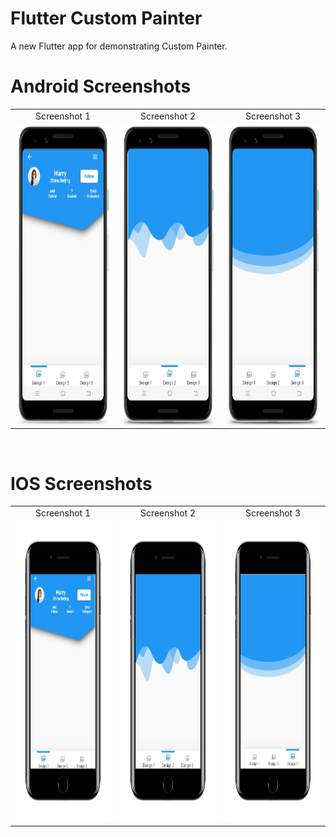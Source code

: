 # Flutter Custom Painter 

A new Flutter app for demonstrating Custom Painter.

# Android Screenshots

<table>
  <tr>
    <td align="center" valign="center">Screenshot 1</td>
     <td align="center" valign="center">Screenshot 2</td>
     <td align="center" valign="center">Screenshot 3</td>
  </tr>
  <tr>
    <td><img src="https://github.com/MarvelApps-Flutter/custom_painter_demo/blob/dev/screenshots/android/android1.png" height="480px"></td>
    <td><img src="https://github.com/MarvelApps-Flutter/custom_painter_demo/blob/dev/screenshots/android/android2.png" height="480px"></td>
    <td><img src="https://github.com/MarvelApps-Flutter/custom_painter_demo/blob/dev/screenshots/android/android3.png" height="480px"></td>
  </tr>
 </table>

</br>

# IOS Screenshots

<table>
  <tr>
    <td align="center" valign="center">Screenshot 1</td>
     <td align="center" valign="center">Screenshot 2</td>
    <td align="center" valign="center">Screenshot 3</td>
  </tr>
  <tr>
    <td><img src="https://github.com/MarvelApps-Flutter/custom_painter_demo/blob/dev/screenshots/ios/ios1.png" height="480px"></td>
    <td><img src="https://github.com/MarvelApps-Flutter/custom_painter_demo/blob/dev/screenshots/ios/ios2.png" height="480px"></td>
   <td><img src="https://github.com/MarvelApps-Flutter/custom_painter_demo/blob/dev/screenshots/ios/ios3.png" height="480px"></td>
  </tr>
 </table>
